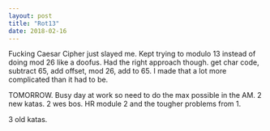 ```yaml
---
layout: post
title: "Rot13"
date: 2018-02-16
---
```


Fucking Caesar Cipher just slayed me.
Kept trying to modulo 13 instead of doing mod 26 like a doofus. Had the right approach though. get char code, subtract 65, add offset, mod 26, add to 65. I made that a lot more complicated than it had to be.

TOMORROW. Busy day at work so need to do the max possible in the AM.
2 new katas.
2 wes bos.
HR module 2 and the tougher problems from 1.

3 old katas.
